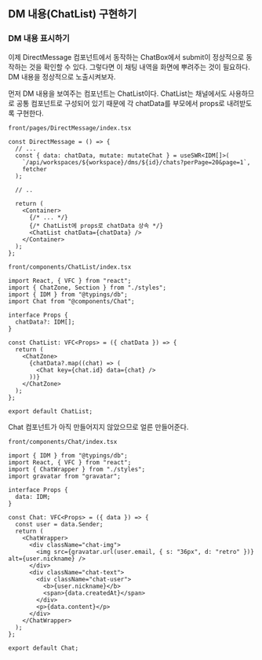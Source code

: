 ﻿## DM 내용(ChatList) 구현하기

### DM 내용 표시하기

이제 DirectMessage 컴포넌트에서 동작하는 ChatBox에서 submit이 정상적으로 동작하는 것을 확인할 수 있다. 그렇다면 이 채팅 내역을 화면에 뿌려주는 것이 필요하다. DM 내용을 정상적으로 노출시켜보자.

먼저 DM 내용을 보여주는 컴포넌트는 ChatList이다. ChatList는 채널에서도 사용하므로 공통 컴포넌트로 구성되어 있기 때문에 각 chatData를 부모에서 props로 내려받도록 구현한다.

`front/pages/DirectMessage/index.tsx`

```tsx
const DirectMessage = () => {
  // ...
  const { data: chatData, mutate: mutateChat } = useSWR<IDM[]>(
    `/api/workspaces/${workspace}/dms/${id}/chats?perPage=20&page=1`,
    fetcher
  );

  // ..

  return (
    <Container>
      {/* ... */}
      {/* ChatList에 props로 chatData 상속 */}
      <ChatList chatData={chatData} />
    </Container>
  );
};
```

`front/components/ChatList/index.tsx`

```tsx
import React, { VFC } from "react";
import { ChatZone, Section } from "./styles";
import { IDM } from "@typings/db";
import Chat from "@components/Chat";

interface Props {
  chatData?: IDM[];
}

const ChatList: VFC<Props> = ({ chatData }) => {
  return (
    <ChatZone>
      {chatData?.map((chat) => (
        <Chat key={chat.id} data={chat} />
      ))}
    </ChatZone>
  );
};

export default ChatList;
```

Chat 컴포넌트가 아직 만들어지지 않았으므로 얼른 만들어준다.

`front/components/Chat/index.tsx`

```tsx
import { IDM } from "@typings/db";
import React, { VFC } from "react";
import { ChatWrapper } from "./styles";
import gravatar from "gravatar";

interface Props {
  data: IDM;
}

const Chat: VFC<Props> = ({ data }) => {
  const user = data.Sender;
  return (
    <ChatWrapper>
      <div className="chat-img">
        <img src={gravatar.url(user.email, { s: "36px", d: "retro" })} alt={user.nickname} />
      </div>
      <div className="chat-text">
        <div className="chat-user">
          <b>{user.nickname}</b>
          <span>{data.createdAt}</span>
        </div>
        <p>{data.content}</p>
      </div>
    </ChatWrapper>
  );
};

export default Chat;
```
